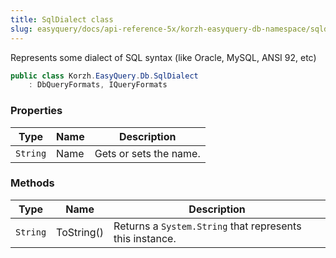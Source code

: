 ```yaml
---
title: SqlDialect class
slug: easyquery/docs/api-reference-5x/korzh-easyquery-db-namespace/sqldialect-class
---
```



Represents some dialect of SQL syntax (like Oracle, MySQL, ANSI 92, etc)
```csharp
public class Korzh.EasyQuery.Db.SqlDialect
    : DbQueryFormats, IQueryFormats

```

### Properties

| Type | Name | Description | 
| --- | --- | --- | 
| `String` | Name | Gets or sets the name. | 


### Methods

| Type | Name | Description | 
| --- | --- | --- | 
| `String` | ToString() | Returns a `System.String` that represents this instance. |